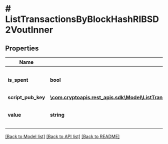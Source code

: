 # # ListTransactionsByBlockHashRIBSD2VoutInner

## Properties

Name | Type | Description | Notes
------------ | ------------- | ------------- | -------------
**is_spent** | **bool** | Defines whether the output is spent or not. |
**script_pub_key** | [**\com.cryptoapis.rest_apis.sdk\Model\ListTransactionsByBlockHashRIBSD2VoutInnerScriptPubKey**](ListTransactionsByBlockHashRIBSD2VoutInnerScriptPubKey.md) |  |
**value** | **string** | Represents the sent/received amount. |

[[Back to Model list]](../../README.md#models) [[Back to API list]](../../README.md#endpoints) [[Back to README]](../../README.md)
